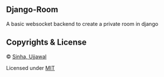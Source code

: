 ## Django-Room

A basic websocket backend to create a private room in django

## Copyrights & License

© [Sinha, Ujjawal](https://github.com/Sinha-Ujjawal)

Licensed under [MIT](./LICENSE)
